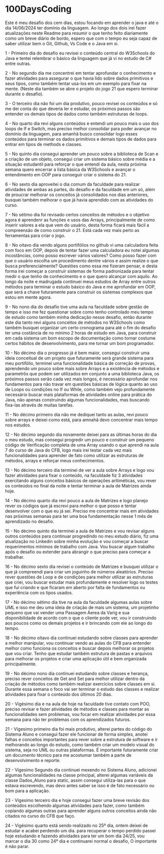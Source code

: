 # 100DaysCoding
Este é meu desafio dos cem dias, estou focando em aprender o java e até o dia 14/06/2024 ter domínio da linguagem.
Ao longo dos dois irei fazer atualizações neste Readme para resumir o que tenho feito diariamente como um breve diário de bordo, espero que com o tempo eu seja capaz de saber utilizar bem o Git, Github, Vs Code e o Java em si.

1 - Primeiro dia do desafio eu revisei o conteúdo central do W3Schools do Java e tentei relembrar o básico da linguagem que já vi no estudo de C# entre outras.

2 - No segundo dia me concentrei em tentar aprofundar o conhecimento e fazer atividades para assegurar o que havia lido sobre dados primitivos e seus tipos, como também tentar usa-los em um exemplo para fixar na mente. (Neste dia também se abre o projeto do jogo 21 que espero terminar durante o desafio).

3 - O terceiro dia não foi um dia produtivo, pouco revisei os conteúdos e só me dei conta do que deveria ler e estudar, os próximos passos são entender os demais tipos de dados como também estruturas de loops.

4 - No quarto dia revi alguns conteúdos e entendi um pouco mais o uso dos loops de If e Switch, mas preciso melhor consolidar para poder avançar no domínio da linguagem, para amanhã busco consolidar logo esses conteúdos para terminar os dados primitivos e demais tipos de dados para entrar em tipos de methods e classes.

5 - No quinto dia consegui aprender um pouco sobre a biblioteca de Scan e a criação de um objeto, consegui criar um sistema básico sobre média e a situação estudantil para reforçar o que entendi da aula, nesta próxima semana quero encerrar a lista básica da W3Schools e avançar o entendimento em OOP para conseguir criar o sistema do 21.

6 - No sexto dia aproveitei o dia comum da faculdade para realizar atividades de ambas as partes, do desafio e da faculdade em um só, além de proucrar melhorar os conceitos já consolidados nos dias anteriores, busquei também melhorar o que já havia aprendido com as atividades do curso.

7 - No sétimo dia foi revisado certos conceitos de métodos e o objetivo agora é aprendenr as funções e usos das Arrays, principalmente de como inserir valores a ela que vem do usuário, desta forma ficará mais fácil a compreensão de como construir o 21. Está cada vez mais perto as ferramentas para criar o jogo.

8 - No oitavo dia vendo alguns portifólios no github vi uma calculadora feita com foco em OOP, depois de tentar fazer uma calculadora eu notei algumas incostâncias, como posso escrever vários valores? Como posso fazer com que o usuário escolha um procedimento dentre vários e assim realize o que busca preferencialmente? Questões como essa me fizeram pensar, e desta forma irei começar a construir sistemas de forma padronizada para tentar medir o que tenho de conhecimento e o que quero alcançar com aquilo. Ao longo da noite e madrugada continuei meus estudos de Array entre outros métodos para terminar o estudo básico do Java e me aprofundar em OOP, que será a chave futuramente para construir os sistemas complexos que estou em mente agora.

9 - No nono dia do desafio tive uma aula na faculdade sobre gestão de tempo e isso me fez questionar sobre como tenho controlado meu tempo de estudo como também minha dedicação nesse desafio, então durante este dia tanto revi alguns conceitos de métodos no W3Schools como também busquei organizar um certo cronograma para até o fim do desafio ter uma costância de no mínimo 2 horas de estudo em Java, para construir em cada sistema um bom escopo de documentação como tornar costume certos hábitos de desenvolvimento, para me tornar um bom programador.

10 - No décimo dia o progresso já é bem maior, consegui construir uma ideia conceitual de um projeto que futuramente será grande sistema para meu portifólio, terminei uma funcionalidade básica de correção de provas, aprendendo um pouco sobre mais sobre Arrays e a existência de métodos e parametrôs que podem ser utilizados em conjunto a uma biblioteca Java, os próximos passos serão cada vez mais longos, é necessário aprofundar nos fundamentos para não travar em questões básicas de lógica quanto ao uso de Loops ou condições no If ou While, como também vejo profundamente necessário buscar mais plataformas de atividades online para prática do Java, não apenas construindo algumas funcionalidades, mas buscando fixa-las através de muitas tarefas.

11 - No décimo primeiro dia não me dediquei tanto as aulas, revi pouco sobre arrays e deixei como está, para amnahã devo concentrar mais tempo nos estudos.

12 - No décimo segundo dia novamente deixei para as últimas horas do dia o meu estudo, mas consegui progredir um pouco e construir um pequeno código de Verificação completa de uma Array usando o que aprendi na aula 7 do curso de Java do CFB, logo mais irei testar cada vez mais funcionalidades para aprender de fato como utilizar as estruturas de métodos, arrays e reforçar meus conhecimentos.

13 - No décimo terceiro dia terminei de ver a aula sobre Arrays e logo vou fazer atividades para fixar o conteúdo, na faculdade fiz 3 atividades exercitando alguns conceitos básicos de operações aritiméticas, vou rever os conteúdos no final da noite e tentar terminar a aula de Matrizes ainda hoje.

14 - No décimo quarto dia revi pouco a aula de Matrizes e logo planejo rever os códigos que já escrevi para melhor o que posso e tentar desenvolver com o que eu já sei. Preciso me concentrar mais em atividades nas próximas semanas para ter uma boa fundamentação nesse 1 mês de aprendizado no desafio.

15 - No décimo quinto dia terminei a aula de Matrizes e vou revisar alguns outros conteúdos para continuar progredindo no meu estudo diário, fiz uma atualização no Linkedin sobre minha evolução e vou começar a buscar requerimentos mínimos de trabalho com Java. Vou buscar algum trabalho após o desafio ou extender para abrangir o que preciso para começar a trabalhar.

16 - No décimo sexto dia revisei o conteúdo de Matrizes e busquei utilizar o que já compreendi para criar um joguinho de números aleatórios. Preciso rever questões de Loop e de condições para melhor utilizar as estruturas que criei, vou buscar estudar mais profundamente e resolver logo os testes que fui criando e que ficaram em aberto por falta de fundamentos ou experiência com os tipos usados.

17 - No décimo sétimo dia tive na aula da faculdade algumas aulas sobre UML e isso me deu uma ideia de criação de mais um sistema, um projetinho pequeno que vai vender uma Passagem Áerea da Varig e sua disponibilidade de acordo com o que o cliente pode ver, vou ir construindo aos poucos como os demais projetos e ir brincando com ele ao longo do tempo.

18 - No décimo oitavo dia continuei estudando sobre classes para aprender a melhor manipular, vou continuar vendo as aulas do CFB para entender melhor como funciona os conceitos e buscar depois melhorar os projetos que vou criar. Tenho que estudar também estrutura de pastas e arquivos para melhorar os projetos e criar uma aplicação útil e bem organizada principalmente.

19 - No décimo nono dia continuei estudando sobre classes e herança, preciso rever conceitos de Get and Set para melhor utilizar dentro da criação de métodos como também realizar exercícios sobre classes em si. Durante essa semana o foco vai ser terminar o estudo das classes e realizar atividades para fixar o conteúdo dos últimos 20 dias.

20 - Vigésimo dia e na aula de hoje na faculdade tive contato com POO, preciso revisar e fazer atividades de métodos e classes para montar as funcionalidades sem problemas, vou focar em realizar atividades por essa semana para não ter problemas com os aprendizados futuros.

21 - Vígesimo primeiro dia foi mais produtivo, alterei partes do código do Sistema Aluno e consegui fazer ele funcionar de forma simples, anotei falhas e conceitos importantes para rever sobre a estrutura de software e ir melhorando ao longo do estudo, como também criar um modelo visual do sistema, seja no UML ou outras plataformas. É importante futuramente criar um documento técnico para me acostumar também a parte de desenvolvimento e reporte.

22 - Vígesimo Segundo dia continuei mexendo no Sistema Aluno, adicionei algumas funcionalidades na classe principal, alterei algumas variáveis da classe Dados_Aluno para static, assim consegui utiliza-las para o que estava escrevendo, mas devo antes saber se isso é de fato necessário ou bom para a aplicação. 

23 - Vígesimo terceiro dia e hoje consegui fazer uma breve revisão dos conteúdos escolhendo algumas atividades para fazer, como também copiando algumas outras para aprender alguns outros conceitos ainda não citados no curso do CFB que faço.

24 - Vigésimo quarto está sendo realizado no 25º dia, ontem deixei de estudar e acabei perdendo um dia. para recuperar o tempo perdido passei hoje estudando e fazendo atividades para ter um bom dia 24/25, vou marcar o dia 30 como 24º dia e continuarei normal o desafio, O importante é não parar.